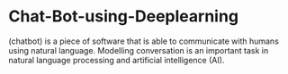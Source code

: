 # Chat-Bot-using-Deeplearning
(chatbot) is a piece of software that is able to communicate with humans using natural language. Modelling conversation is an important task in natural language processing and artificial intelligence (AI).
